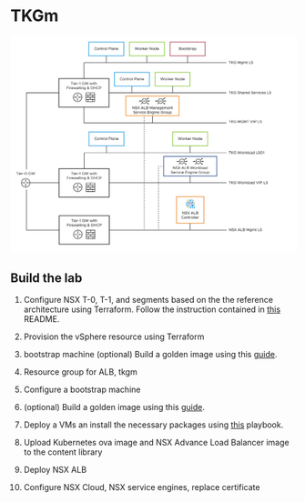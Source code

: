 # TKGm

![Reference architecture](./images/reference-designs-img-tko-on-vsphere-nsx-tko-on-vsphere-nsxt-prod.png)

## Build the lab

1. Configure NSX T-0, T-1, and segments based on the the reference architecture using Terraform. Follow the instruction contained in [this](../terraform/stages/00-infra-vsphere-nsx/README.md) README.
1. Provision the vSphere resource using Terraform
  1. bootstrap machine (optional) Build a golden image using this [guide](../debian-golden-image/README.md).
  1. Resource group for ALB, tkgm
1. Configure a bootstrap machine
  1. (optional) Build a golden image using this [guide](../debian-golden-image/README.md).
  1. Deploy a VMs an install the necessary packages using [this](../ansible/tkgm-bootstrap-machine) playbook.

1. Upload Kubernetes ova image and NSX Advance Load Balancer image to the content library
1. Deploy NSX ALB
1. Configure NSX Cloud, NSX service engines, replace certificate
